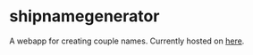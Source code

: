# shipnamegenerator
A webapp for creating couple names. Currently hosted on [here](https://quirky-hodgkin-474a61.netlify.com/).